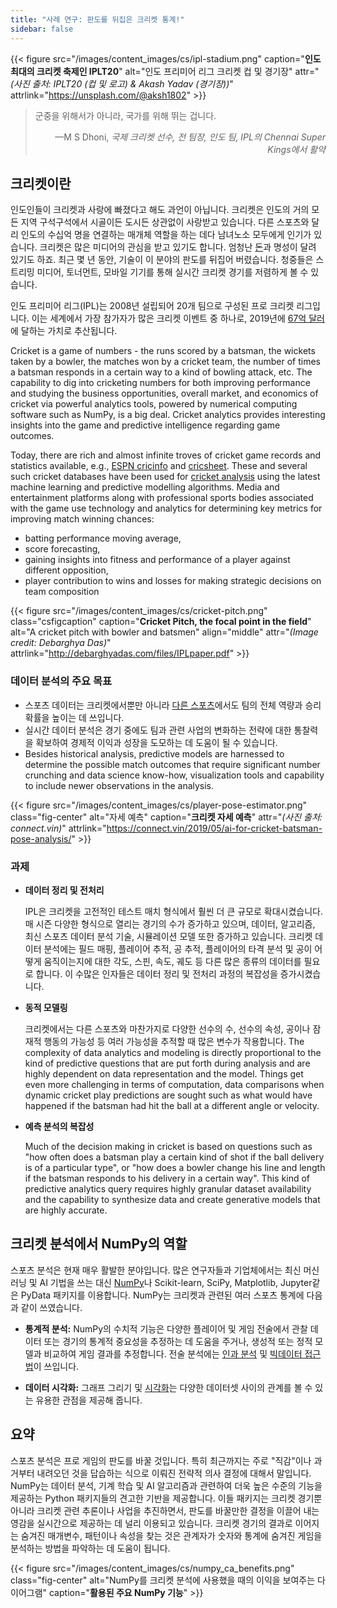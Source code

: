 ```yaml
---
title: "사례 연구: 판도를 뒤집은 크리켓 통계!"
sidebar: false
---
```


{{< figure src="/images/content_images/cs/ipl-stadium.png" caption="**인도 최대의 크리켓 축제인 IPLT20**" alt="인도 프리미어 리그 크리켓 컵 및 경기장" attr="*(사진 출처: IPLT20 (컵 및 로고) & Akash Yadav (경기장))*" attrlink="https://unsplash.com/@aksh1802" >}}

<blockquote cite="https://www.scoopwhoop.com/sports/ms-dhoni/">
    <p>군중을 위해서가 아니라, 국가를 위해 뛰는 겁니다.</p>
    <footer align="right">—M S Dhoni, <cite>국제 크리켓 선수, 전 팀장, 인도 팀, IPL의 Chennai Super Kings에서 활약</cite></footer>
</blockquote>

## 크리켓이란

인도인들이 크리켓과 사랑에 빠졌다고 해도 과언이 아닙니다. 크리켓은 인도의 거의 모든 지역 구석구석에서 시골이든 도시든 상관없이 사랑받고 있습니다. 다른 스포츠와 달리 인도의 수십억 명을 연결하는 매개체 역할을 하는 데다 남녀노소 모두에게 인기가 있습니다. 크리켓은 많은 미디어의 관심을 받고 있기도 합니다. 엄청난 [돈](https://www.statista.com/topics/4543/indian-premier-league-ipl/)과 명성이 달려 있기도 하죠. 최근 몇 년 동안, 기술이 이 분야의 판도를 뒤집어 버렸습니다. 청중들은 스트리밍 미디어, 토너먼트, 모바일 기기를 통해 실시간 크리켓 경기를 저렴하게 볼 수 있습니다.

인도 프리미어 리그(IPL)는 2008년 설립되어 20개 팀으로 구성된 프로 크리켓 리그입니다. 이는 세계에서 가장 참가자가 많은 크리켓 이벤트 중 하나로, 2019년에 [67억 달러](https://en.wikipedia.org/wiki/Indian_Premier_League)에 달하는 가치로 추산됩니다.

Cricket is a game of numbers - the runs scored by a batsman, the wickets taken by a bowler, the matches won by a cricket team, the number of times a batsman responds in a certain way to a kind of bowling attack, etc. The capability to dig into cricketing numbers for both improving performance and studying the business opportunities, overall market, and economics of cricket via powerful analytics tools, powered by numerical computing software such as NumPy, is a big deal. Cricket analytics provides interesting insights into the game and predictive intelligence regarding game outcomes.

Today, there are rich and almost infinite troves of cricket game records and statistics available, e.g., [ESPN cricinfo](https://stats.espncricinfo.com/ci/engine/stats/index.html) and [cricsheet](https://cricsheet.org). These and several such cricket databases have been used for [cricket analysis](https://www.researchgate.net/publication/336886516_Data_visualization_and_toss_related_analysis_of_IPL_teams_and_batsmen_performances) using the latest machine learning and predictive modelling algorithms. Media and entertainment platforms along with professional sports bodies associated with the game use technology and analytics for determining key metrics for improving match winning chances:

* batting performance moving average,
* score forecasting,
* gaining insights into fitness and performance of a player against different opposition,
* player contribution to wins and losses for making strategic decisions on team composition

{{< figure src="/images/content_images/cs/cricket-pitch.png" class="csfigcaption" caption="**Cricket Pitch, the focal point in the field**" alt="A cricket pitch with bowler and batsmen" align="middle" attr="*(Image credit: Debarghya Das)*" attrlink="http://debarghyadas.com/files/IPLpaper.pdf" >}}

### 데이터 분석의 주요 목표

* 스포츠 데이터는 크리켓에서뿐만 아니라 [다른 스포츠](https://adtmag.com/blogs/dev-watch/2017/07/sports-analytics.aspx)에서도 팀의 전체 역량과 승리 확률을 높이는 데 쓰입니다.
* 실시간 데이터 분석은 경기 중에도 팀과 관련 사업의 변화하는 전략에 대한 통찰력을 확보하여 경제적 이익과 성장을 도모하는 데 도움이 될 수 있습니다.
* Besides historical analysis, predictive models are harnessed to determine the possible match outcomes that require significant number crunching and data science know-how, visualization tools and capability to include newer observations in the analysis.

{{< figure src="/images/content_images/cs/player-pose-estimator.png" class="fig-center" alt="자세 예측" caption="**크리켓 자세 예측**" attr="*(사진 출처: connect.vin)*" attrlink="https://connect.vin/2019/05/ai-for-cricket-batsman-pose-analysis/" >}}

### 과제

* **데이터 정리 및 전처리**

  IPL은 크리켓을 고전적인 테스트 매치 형식에서 훨씬 더 큰 규모로 확대시켰습니다. 매 시즌 다양한 형식으로 열리는 경기의 수가 증가하고 있으며, 데이터, 알고리즘, 최신 스포츠 데이터 분석 기술, 시뮬레이션 모델 또한 증가하고 있습니다. 크리켓 데이터 분석에는 필드 매핑, 플레이어 추적, 공 추적, 플레이어의 타격 분석 및 공이 어떻게 움직이는지에 대한 각도, 스핀, 속도, 궤도 등 다른 많은 종류의 데이터를 필요로 합니다. 이 수많은 인자들은 데이터 정리 및 전처리 과정의 복잡성을 증가시켰습니다.

* **동적 모델링**

  크리켓에서는 다른 스포츠와 마찬가지로 다양한 선수의 수, 선수의 속성, 공이나 잠재적 행동의 가능성 등 여러 가능성을 추적할 때 많은 변수가 작용합니다. The complexity of data analytics and modeling is directly proportional to the kind of predictive questions that are put forth during analysis and are highly dependent on data representation and the model. Things get even more challenging in terms of computation, data comparisons when dynamic cricket play predictions are sought such as what would have happened if the batsman had hit the ball at a different angle or velocity.

* **예측 분석의 복잡성**

  Much of the decision making in cricket is based on questions such as "how often does a batsman play a certain kind of shot if the ball delivery is of a particular type", or "how does a bowler change his line and length if the batsman responds to his delivery in a certain way". This kind of predictive analytics query requires highly granular dataset availability and the capability to synthesize data and create generative models that are highly accurate.

## 크리켓 분석에서 NumPy의 역할

스포츠 분석은 현재 매우 활발한 분야입니다. 많은 연구자들과 기업체에서는 최신 머신러닝 및 AI 기법을 쓰는 대신 [NumPy](https://adtmag.com/blogs/dev-watch/2017/07/sports-analytics.aspx)나 Scikit-learn, SciPy, Matplotlib, Jupyter같은 PyData 패키지를 이용합니다.  NumPy는 크리켓과 관련된 여러 스포츠 통계에 다음과 같이 쓰였습니다.

* **통계적 분석:** NumPy의 수치적 기능은 다양한 플레이어 및 게임 전술에서 관찰 데이터 또는 경기의 통계적 중요성을 추정하는 데 도움을 주거나, 생성적 또는 정적 모델과 비교하여 게임 결과를 추정합니다. 전술 분석에는 [인과 분석](https://amplitude.com/blog/2017/01/19/causation-correlation) 및 [빅데이터 접근법](https://www.ncbi.nlm.nih.gov/pmc/articles/PMC4996805/)이 쓰입니다.

* **데이터 시각화:** 그래프 그리기 및 [시각화](https://towardsdatascience.com/advanced-sports-visualization-with-pandas-matplotlib-and-seaborn-9c16df80a81b)는 다양한 데이터셋 사이의 관계를 볼 수 있는 유용한 관점을 제공해 줍니다.

## 요약

스포츠 분석은 프로 게임의 판도를 바꿀 것입니다. 특히 최근까지는 주로 "직감"이나 과거부터 내려오던 것을 답습하는 식으로 이뤄진 전략적 의사 결정에 대해서 말입니다. NumPy는 데이터 분석, 기계 학습 및 AI 알고리즘과 관련하여 더욱 높은 수준의 기능을 제공하는 Python 패키지들의 견고한 기반을 제공합니다. 이들 패키지는 크리켓 경기뿐 아니라 크리켓 관련 추론이나 사업을 추진하면서, 판도를 바꿀만한 결정을 이끌어 내는 영감을 실시간으로 제공하는 데 널리 이용되고 있습니다. 크리켓 경기의 결과로 이어지는 숨겨진 매개변수, 패턴이나 속성을 찾는 것은 관계자가 숫자와 통계에 숨겨진 게임을 분석하는 방법을 파악하는 데 도움이 됩니다.

{{< figure src="/images/content_images/cs/numpy_ca_benefits.png" class="fig-center" alt="NumPy를 크리켓 분석에 사용했을 때의 이익을 보여주는 다이어그램" caption="**활용된 주요 NumPy 기능**" >}}
